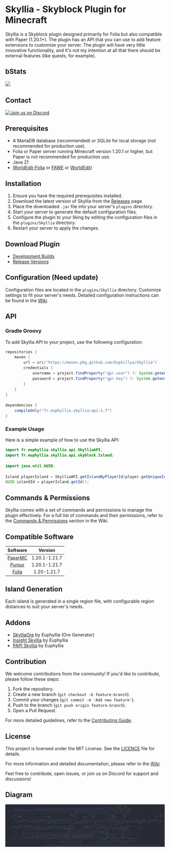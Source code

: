 # Skyllia - Skyblock Plugin for Minecraft

Skyllia is a Skyblock plugin designed primarily for Folia but also compatible with Paper (1.20.1+). The plugin has an
API that you can use to add feature extensions to customize your server. The plugin will have very little innovative
functionality, and it's not my intention at all that there should be external features (like quests, for example).

## bStats

[![](https://bstats.org/signatures/bukkit/Skyllia.svg)](https://bstats.org/plugin/bukkit/Skyllia/20874)

## Contact

[![Join us on Discord](https://discord.com/api/guilds/1196471429936463943/widget.png?style=banner2)](https://discord.gg/uUJQEB7XNN)

## Prerequisites

- A MariaDB database (recommended) or SQLite for local storage (not recommended for production use).
- Folia or Paper server running Minecraft version 1.20.1 or higher, but Paper is not recommended for production use.
- Java 21
- [WorldEdit-Folia](https://github.com/Euphillya/WorldEdit-Folia/actions)
  or [FAWE](https://ci.athion.net/job/FastAsyncWorldEdit/)
  or [WorldEdit](https://modrinth.com/plugin/worldedit/versions?l=bukkit))

## Installation

1. Ensure you have the required prerequisites installed.
2. Download the latest version of Skyllia from the [Releases](https://modrinth.com/plugin/skyllia) page.
3. Place the downloaded `.jar` file into your server's `plugins` directory.
4. Start your server to generate the default configuration files.
5. Configure the plugin to your liking by editing the configuration files in the `plugins/Skyllia` directory.
6. Restart your server to apply the changes.

## Download Plugin

- [Development Builds](https://github.com/Euphillya/Skyllia/actions)
- [Release Versions](https://modrinth.com/plugin/skyllia)

## Configuration (Need update)

Configuration files are located in the `plugins/Skyllia` directory. Customize settings to fit your server's needs.
Detailed configuration instructions can be found in the [Wiki](https://github.com/Euphillya/Skyllia/wiki/Configuration).

## API

### Gradle Groovy

To add Skyllia API to your project, use the following configuration:

```groovy
repositories {
    maven {
        url = uri("https://maven.pkg.github.com/Euphillya/Skyllia")
        credentials {
            username = project.findProperty("gpr.user") ?: System.getenv("GITHUB_USERNAME")
            password = project.findProperty("gpr.key") ?: System.getenv("GITHUB_TOKEN")
        }
    }
}

dependencies {
    compileOnly("fr.euphyllia.skyllia:api:1.7")
}
```

### Example Usage

Here is a simple example of how to use the Skyllia API:

```java
import fr.euphyllia.skyllia.api.SkylliaAPI;
import fr.euphyllia.skyllia.api.skyblock.Island;

import java.util.UUID;

Island playerIsland = SkylliaAPI.getIslandByPlayerId(player.getUniqueId()).join();
UUID islandId = playerIsland.getId();
```

## Commands & Permissions

Skyllia comes with a set of commands and permissions to manage the plugin effectively. For a full list of commands and
their permissions, refer to
the [Commands & Permissions](https://github.com/Euphillya/Skyllia/wiki/Commands-and-Permissions) section in the Wiki.

## Compatible Software

|                   Software                    |    Version    |
|:---------------------------------------------:|:-------------:|
| [PaperMC](https://papermc.io/downloads/paper) | 1.20.1-1.21.7 |
|        [Purpur](https://purpurmc.org)         | 1.20.1-1.21.7 |
|  [Folia](https://papermc.io/software/folia)   |  1.20-1.21.7  |

## Island Generation

Each island is generated in a single region file, with configurable region distances to suit your server's needs.

## Addons

- [SkylliaOre](https://github.com/Euphillya/Skyllia/tree/dev/addons/SkylliaOre) by Euphyllia (Ore Generator)
- [Insight Skyllia](https://github.com/Euphillya/Skyllia/tree/dev/addons/InsightsSkyllia) by Euphyllia
- [PAPI Skyllia](https://github.com/Euphillya/Skyllia/tree/dev/addons/PapiSkyllia) by Euphyllia

## Contribution

We welcome contributions from the community! If you'd like to contribute, please follow these steps:

1. Fork the repository.
2. Create a new branch (`git checkout -b feature-branch`).
3. Commit your changes (`git commit -m 'Add new feature'`).
4. Push to the branch (`git push origin feature-branch`).
5. Open a Pull Request.

For more detailed guidelines, refer to the [Contributing Guide](CONTRIBUTING.md).

## License

This project is licensed under the MIT License. See the [LICENCE](LICENSE) file for details.

For more information and detailed documentation, please refer to the [Wiki](https://github.com/Euphillya/Skyllia/wiki).

Feel free to contribute, open issues, or join us on Discord for support and discussions!

## Diagram

<div align="center">
    <img src="diagram_skyllia.png" alt="Skyllia Diagram">
</div>
